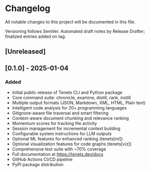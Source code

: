 # Changelog

All notable changes to this project will be documented in this file.

Versioning follows SemVer. Automated draft notes by Release Drafter; finalized entries added on tag.

## [Unreleased]

## [0.1.0] - 2025-01-04

### Added
- Initial public release of Tenets CLI and Python package
- Core command suite: chronicle, examine, distill, rank, instill
- Multiple output formats (JSON, Markdown, XML, HTML, Plain text)
- Intelligent code analysis for 20+ programming languages
- Gitignore-aware file traversal and smart filtering
- Context-aware document chunking and relevance ranking
- Momentum scores for tracking file activity
- Session management for incremental context building
- Configurable system instructions for LLM outputs
- Optional ML features for enhanced ranking (tenets[ml])
- Optional visualization features for code graphs (tenets[viz])
- Comprehensive test suite with ~70% coverage
- Full documentation at https://tenets.dev/docs
- GitHub Actions CI/CD pipeline
- PyPI package distribution
